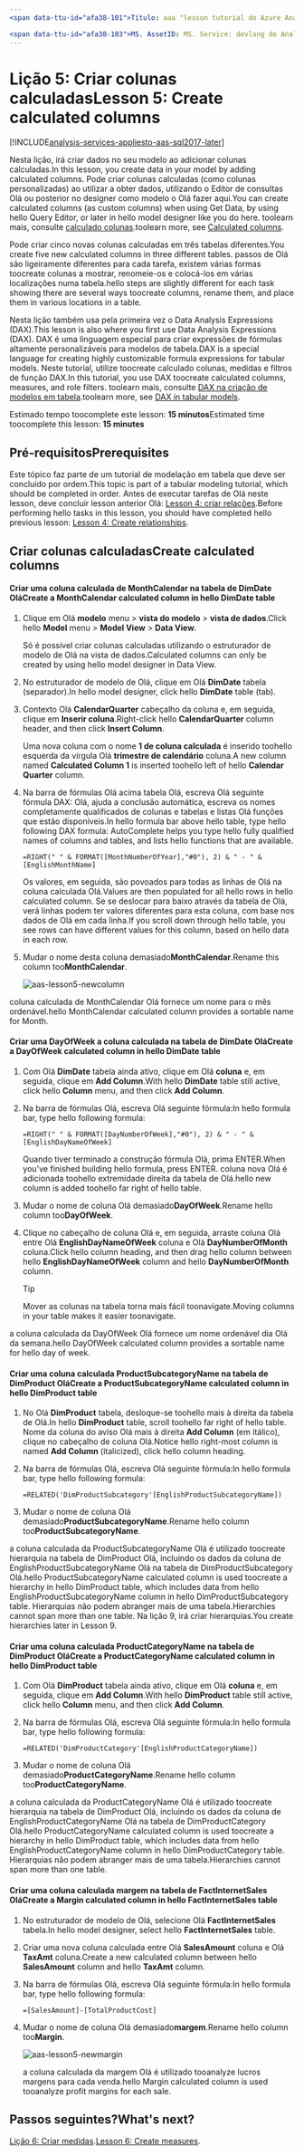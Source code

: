 ```yaml
---
<span data-ttu-id="afa38-101">Título: aaa "lesson tutorial do Azure Analysis Services 5: criar colunas calculadas | Descrição da Microsoft Docs": descreve a forma como toocreate calculada colunas do projeto tutorial do Olá Azure Analysis Services.</span><span class="sxs-lookup"><span data-stu-id="afa38-101">title: aaa"Azure Analysis Services tutorial lesson 5: Create calculated columns | Microsoft Docs" description: Describes how toocreate calculated columns in hello Azure Analysis Services tutorial project.</span></span> <span data-ttu-id="afa38-102">serviços: documentationcenter do Analysis Services: ' autor: Gestor minewiskan: erikre editor: ' etiquetas: '</span><span class="sxs-lookup"><span data-stu-id="afa38-102">services: analysis-services documentationcenter: '' author: minewiskan manager: erikre editor: '' tags: ''</span></span>

<span data-ttu-id="afa38-103">MS. AssetID: MS. Service: devlang do Analysis Services: MS. topic de NA: get-started-article tgt_pltfrm: NA workload: na MS. Date: 06/01/2017 Author: owend</span><span class="sxs-lookup"><span data-stu-id="afa38-103">ms.assetid: ms.service: analysis-services ms.devlang: NA ms.topic: get-started-article ms.tgt_pltfrm: NA ms.workload: na ms.date: 06/01/2017 ms.author: owend</span></span>
---
```

# <a name="lesson-5-create-calculated-columns"></a><span data-ttu-id="afa38-104">Lição 5: Criar colunas calculadas</span><span class="sxs-lookup"><span data-stu-id="afa38-104">Lesson 5: Create calculated columns</span></span>

[!INCLUDE[analysis-services-appliesto-aas-sql2017-later](../../../includes/analysis-services-appliesto-aas-sql2017-later.md)]

<span data-ttu-id="afa38-105">Nesta lição, irá criar dados no seu modelo ao adicionar colunas calculadas.</span><span class="sxs-lookup"><span data-stu-id="afa38-105">In this lesson, you create data in your model by adding calculated columns.</span></span> <span data-ttu-id="afa38-106">Pode criar colunas calculadas (como colunas personalizadas) ao utilizar a obter dados, utilizando o Editor de consultas Olá ou posterior no designer como modelo o Olá fazer aqui.</span><span class="sxs-lookup"><span data-stu-id="afa38-106">You can create calculated columns (as custom columns) when using Get Data, by using hello Query Editor, or later in hello model designer like you do here.</span></span> <span data-ttu-id="afa38-107">toolearn mais, consulte [calculado colunas](https://docs.microsoft.com/sql/analysis-services/tabular-models/ssas-calculated-columns).</span><span class="sxs-lookup"><span data-stu-id="afa38-107">toolearn more, see [Calculated columns](https://docs.microsoft.com/sql/analysis-services/tabular-models/ssas-calculated-columns).</span></span>
  
<span data-ttu-id="afa38-108">Pode criar cinco novas colunas calculadas em três tabelas diferentes.</span><span class="sxs-lookup"><span data-stu-id="afa38-108">You create five new calculated columns in three different tables.</span></span> <span data-ttu-id="afa38-109">passos de Olá são ligeiramente diferentes para cada tarefa, existem várias formas toocreate colunas a mostrar, renomeie-os e colocá-los em várias localizações numa tabela.</span><span class="sxs-lookup"><span data-stu-id="afa38-109">hello steps are slightly different for each task showing there are several ways toocreate columns, rename them, and place them in various locations in a table.</span></span>  

<span data-ttu-id="afa38-110">Nesta lição também usa pela primeira vez o Data Analysis Expressions (DAX).</span><span class="sxs-lookup"><span data-stu-id="afa38-110">This lesson is also where you first use Data Analysis Expressions (DAX).</span></span> <span data-ttu-id="afa38-111">DAX é uma linguagem especial para criar expressões de fórmulas altamente personalizáveis para modelos de tabela.</span><span class="sxs-lookup"><span data-stu-id="afa38-111">DAX is a special language for creating highly customizable formula expressions for tabular models.</span></span> <span data-ttu-id="afa38-112">Neste tutorial, utilize toocreate calculado colunas, medidas e filtros de função DAX.</span><span class="sxs-lookup"><span data-stu-id="afa38-112">In this tutorial, you use DAX toocreate calculated columns, measures, and role filters.</span></span> <span data-ttu-id="afa38-113">toolearn mais, consulte [DAX na criação de modelos em tabela](https://docs.microsoft.com/sql/analysis-services/tabular-models/understanding-dax-in-tabular-models-ssas-tabular).</span><span class="sxs-lookup"><span data-stu-id="afa38-113">toolearn more, see [DAX in tabular models](https://docs.microsoft.com/sql/analysis-services/tabular-models/understanding-dax-in-tabular-models-ssas-tabular).</span></span> 
  
<span data-ttu-id="afa38-114">Estimado tempo toocomplete este lesson: **15 minutos**</span><span class="sxs-lookup"><span data-stu-id="afa38-114">Estimated time toocomplete this lesson: **15 minutes**</span></span>  
  
## <a name="prerequisites"></a><span data-ttu-id="afa38-115">Pré-requisitos</span><span class="sxs-lookup"><span data-stu-id="afa38-115">Prerequisites</span></span>  
<span data-ttu-id="afa38-116">Este tópico faz parte de um tutorial de modelação em tabela que deve ser concluído por ordem.</span><span class="sxs-lookup"><span data-stu-id="afa38-116">This topic is part of a tabular modeling tutorial, which should be completed in order.</span></span> <span data-ttu-id="afa38-117">Antes de executar tarefas de Olá neste lesson, deve concluir lesson anterior Olá: [Lesson 4: criar relações](../tutorials/aas-lesson-4-create-relationships.md).</span><span class="sxs-lookup"><span data-stu-id="afa38-117">Before performing hello tasks in this lesson, you should have completed hello previous lesson: [Lesson 4: Create relationships](../tutorials/aas-lesson-4-create-relationships.md).</span></span> 
  
## <a name="create-calculated-columns"></a><span data-ttu-id="afa38-118">Criar colunas calculadas</span><span class="sxs-lookup"><span data-stu-id="afa38-118">Create calculated columns</span></span>  
  
#### <a name="create-a-monthcalendar-calculated-column-in-hello-dimdate-table"></a><span data-ttu-id="afa38-119">Criar uma coluna calculada de MonthCalendar na tabela de DimDate Olá</span><span class="sxs-lookup"><span data-stu-id="afa38-119">Create a MonthCalendar calculated column in hello DimDate table</span></span>  
  
1.  <span data-ttu-id="afa38-120">Clique em Olá **modelo** menu > **vista do modelo** > **vista de dados**.</span><span class="sxs-lookup"><span data-stu-id="afa38-120">Click hello **Model** menu > **Model View** > **Data View**.</span></span>  
  
    <span data-ttu-id="afa38-121">Só é possível criar colunas calculadas utilizando o estruturador de modelo de Olá na vista de dados.</span><span class="sxs-lookup"><span data-stu-id="afa38-121">Calculated columns can only be created by using hello model designer in Data View.</span></span>  
  
2.  <span data-ttu-id="afa38-122">No estruturador de modelo de Olá, clique em Olá **DimDate** tabela (separador).</span><span class="sxs-lookup"><span data-stu-id="afa38-122">In hello model designer, click hello **DimDate** table (tab).</span></span>  
  
3.  <span data-ttu-id="afa38-123">Contexto Olá **CalendarQuarter** cabeçalho da coluna e, em seguida, clique em **Inserir coluna**.</span><span class="sxs-lookup"><span data-stu-id="afa38-123">Right-click hello **CalendarQuarter** column header, and then click **Insert Column**.</span></span>  
  
    <span data-ttu-id="afa38-124">Uma nova coluna com o nome **1 de coluna calculada** é inserido toohello esquerda da vírgula Olá **trimestre de calendário** coluna.</span><span class="sxs-lookup"><span data-stu-id="afa38-124">A new column named **Calculated Column 1** is inserted toohello left of hello **Calendar Quarter** column.</span></span>  
  
4.  <span data-ttu-id="afa38-125">Na barra de fórmulas Olá acima tabela Olá, escreva Olá seguinte fórmula DAX: Olá, ajuda a conclusão automática, escreva os nomes completamente qualificados de colunas e tabelas e listas Olá funções que estão disponíveis.</span><span class="sxs-lookup"><span data-stu-id="afa38-125">In hello formula bar above hello table, type hello following DAX formula: AutoComplete helps you type hello fully qualified names of columns and tables, and lists hello functions that are available.</span></span>  
  
    ```  
    =RIGHT(" " & FORMAT([MonthNumberOfYear],"#0"), 2) & " - " & [EnglishMonthName]  
    ``` 
  
    <span data-ttu-id="afa38-126">Os valores, em seguida, são povoados para todas as linhas de Olá na coluna calculada Olá.</span><span class="sxs-lookup"><span data-stu-id="afa38-126">Values are then populated for all hello rows in hello calculated column.</span></span> <span data-ttu-id="afa38-127">Se se deslocar para baixo através da tabela de Olá, verá linhas podem ter valores diferentes para esta coluna, com base nos dados de Olá em cada linha.</span><span class="sxs-lookup"><span data-stu-id="afa38-127">If you scroll down through hello table, you see rows can have different values for this column, based on hello data in each row.</span></span>    
  
5.  <span data-ttu-id="afa38-128">Mudar o nome desta coluna demasiado**MonthCalendar**.</span><span class="sxs-lookup"><span data-stu-id="afa38-128">Rename this column too**MonthCalendar**.</span></span> 

    ![aas-lesson5-newcolumn](../tutorials/media/aas-lesson5-newcolumn.png) 
  
<span data-ttu-id="afa38-130">coluna calculada de MonthCalendar Olá fornece um nome para o mês ordenável.</span><span class="sxs-lookup"><span data-stu-id="afa38-130">hello MonthCalendar calculated column provides a sortable name for Month.</span></span>  
  
#### <a name="create-a-dayofweek-calculated-column-in-hello-dimdate-table"></a><span data-ttu-id="afa38-131">Criar uma DayOfWeek a coluna calculada na tabela de DimDate Olá</span><span class="sxs-lookup"><span data-stu-id="afa38-131">Create a DayOfWeek calculated column in hello DimDate table</span></span>  
  
1.  <span data-ttu-id="afa38-132">Com Olá **DimDate** tabela ainda ativo, clique em Olá **coluna** e, em seguida, clique em **Add Column**.</span><span class="sxs-lookup"><span data-stu-id="afa38-132">With hello **DimDate** table still active, click hello **Column** menu, and then click **Add Column**.</span></span>  
  
2.  <span data-ttu-id="afa38-133">Na barra de fórmulas Olá, escreva Olá seguinte fórmula:</span><span class="sxs-lookup"><span data-stu-id="afa38-133">In hello formula bar, type hello following formula:</span></span>  
    
    ```
    =RIGHT(" " & FORMAT([DayNumberOfWeek],"#0"), 2) & " - " & [EnglishDayNameOfWeek]  
    ```
    
    <span data-ttu-id="afa38-134">Quando tiver terminado a construção fórmula Olá, prima ENTER.</span><span class="sxs-lookup"><span data-stu-id="afa38-134">When you've finished building hello formula, press ENTER.</span></span> <span data-ttu-id="afa38-135">coluna nova Olá é adicionada toohello extremidade direita da tabela de Olá.</span><span class="sxs-lookup"><span data-stu-id="afa38-135">hello new column is added toohello far right of hello table.</span></span>  
  
3.  <span data-ttu-id="afa38-136">Mudar o nome de coluna Olá demasiado**DayOfWeek**.</span><span class="sxs-lookup"><span data-stu-id="afa38-136">Rename hello column too**DayOfWeek**.</span></span>  
  
4.  <span data-ttu-id="afa38-137">Clique no cabeçalho de coluna Olá e, em seguida, arraste coluna Olá entre Olá **EnglishDayNameOfWeek** coluna e Olá **DayNumberOfMonth** coluna.</span><span class="sxs-lookup"><span data-stu-id="afa38-137">Click hello column heading, and then drag hello column between hello **EnglishDayNameOfWeek** column and hello **DayNumberOfMonth** column.</span></span>  
  
    > [!TIP]  
    > <span data-ttu-id="afa38-138">Mover as colunas na tabela torna mais fácil toonavigate.</span><span class="sxs-lookup"><span data-stu-id="afa38-138">Moving columns in your table makes it easier toonavigate.</span></span>  
  
<span data-ttu-id="afa38-139">a coluna calculada da DayOfWeek Olá fornece um nome ordenável dia Olá da semana.</span><span class="sxs-lookup"><span data-stu-id="afa38-139">hello DayOfWeek calculated column provides a sortable name for hello day of week.</span></span>  
  
#### <a name="create-a-productsubcategoryname-calculated-column-in-hello-dimproduct-table"></a><span data-ttu-id="afa38-140">Criar uma coluna calculada ProductSubcategoryName na tabela de DimProduct Olá</span><span class="sxs-lookup"><span data-stu-id="afa38-140">Create a ProductSubcategoryName calculated column in hello DimProduct table</span></span>  
  
  
1.  <span data-ttu-id="afa38-141">No Olá **DimProduct** tabela, desloque-se toohello mais à direita da tabela de Olá.</span><span class="sxs-lookup"><span data-stu-id="afa38-141">In hello **DimProduct** table, scroll toohello far right of hello table.</span></span> <span data-ttu-id="afa38-142">Nome da coluna do aviso Olá mais à direita **Add Column** (em itálico), clique no cabeçalho de coluna Olá.</span><span class="sxs-lookup"><span data-stu-id="afa38-142">Notice hello right-most column is named **Add Column** (italicized), click hello column heading.</span></span>  
  
2.  <span data-ttu-id="afa38-143">Na barra de fórmulas Olá, escreva Olá seguinte fórmula:</span><span class="sxs-lookup"><span data-stu-id="afa38-143">In hello formula bar, type hello following formula:</span></span>  
    
    ```
    =RELATED('DimProductSubcategory'[EnglishProductSubcategoryName])  
    ```
  
3.  <span data-ttu-id="afa38-144">Mudar o nome de coluna Olá demasiado**ProductSubcategoryName**.</span><span class="sxs-lookup"><span data-stu-id="afa38-144">Rename hello column too**ProductSubcategoryName**.</span></span>  
  
<span data-ttu-id="afa38-145">a coluna calculada da ProductSubcategoryName Olá é utilizado toocreate hierarquia na tabela de DimProduct Olá, incluindo os dados da coluna de EnglishProductSubcategoryName Olá na tabela de DimProductSubcategory Olá.</span><span class="sxs-lookup"><span data-stu-id="afa38-145">hello ProductSubcategoryName calculated column is used toocreate a hierarchy in hello DimProduct table, which includes data from hello EnglishProductSubcategoryName column in hello DimProductSubcategory table.</span></span> <span data-ttu-id="afa38-146">Hierarquias não podem abranger mais de uma tabela.</span><span class="sxs-lookup"><span data-stu-id="afa38-146">Hierarchies cannot span more than one table.</span></span> <span data-ttu-id="afa38-147">Na lição 9, irá criar hierarquias.</span><span class="sxs-lookup"><span data-stu-id="afa38-147">You create hierarchies later in Lesson 9.</span></span>  
  
#### <a name="create-a-productcategoryname-calculated-column-in-hello-dimproduct-table"></a><span data-ttu-id="afa38-148">Criar uma coluna calculada ProductCategoryName na tabela de DimProduct Olá</span><span class="sxs-lookup"><span data-stu-id="afa38-148">Create a ProductCategoryName calculated column in hello DimProduct table</span></span>  
  
1.  <span data-ttu-id="afa38-149">Com Olá **DimProduct** tabela ainda ativo, clique em Olá **coluna** e, em seguida, clique em **Add Column**.</span><span class="sxs-lookup"><span data-stu-id="afa38-149">With hello **DimProduct** table still active, click hello **Column** menu, and then click **Add Column**.</span></span>  
  
2.  <span data-ttu-id="afa38-150">Na barra de fórmulas Olá, escreva Olá seguinte fórmula:</span><span class="sxs-lookup"><span data-stu-id="afa38-150">In hello formula bar, type hello following formula:</span></span>  
  
    ```
    =RELATED('DimProductCategory'[EnglishProductCategoryName]) 
    ```
    
3.  <span data-ttu-id="afa38-151">Mudar o nome de coluna Olá demasiado**ProductCategoryName**.</span><span class="sxs-lookup"><span data-stu-id="afa38-151">Rename hello column too**ProductCategoryName**.</span></span>  
  
<span data-ttu-id="afa38-152">a coluna calculada da ProductCategoryName Olá é utilizado toocreate hierarquia na tabela de DimProduct Olá, incluindo os dados da coluna de EnglishProductCategoryName Olá na tabela de DimProductCategory Olá.</span><span class="sxs-lookup"><span data-stu-id="afa38-152">hello ProductCategoryName calculated column is used toocreate a hierarchy in hello DimProduct table, which includes data from hello EnglishProductCategoryName column in hello DimProductCategory table.</span></span> <span data-ttu-id="afa38-153">Hierarquias não podem abranger mais de uma tabela.</span><span class="sxs-lookup"><span data-stu-id="afa38-153">Hierarchies cannot span more than one table.</span></span>  
  
#### <a name="create-a-margin-calculated-column-in-hello-factinternetsales-table"></a><span data-ttu-id="afa38-154">Criar uma coluna calculada margem na tabela de FactInternetSales Olá</span><span class="sxs-lookup"><span data-stu-id="afa38-154">Create a Margin calculated column in hello FactInternetSales table</span></span>  
  
1.  <span data-ttu-id="afa38-155">No estruturador de modelo de Olá, selecione Olá **FactInternetSales** tabela.</span><span class="sxs-lookup"><span data-stu-id="afa38-155">In hello model designer, select hello **FactInternetSales** table.</span></span>  
  
2.  <span data-ttu-id="afa38-156">Criar uma nova coluna calculada entre Olá **SalesAmount** coluna e Olá **TaxAmt** coluna.</span><span class="sxs-lookup"><span data-stu-id="afa38-156">Create a new calculated column between hello **SalesAmount** column and hello **TaxAmt** column.</span></span>  
  
3.  <span data-ttu-id="afa38-157">Na barra de fórmulas Olá, escreva Olá seguinte fórmula:</span><span class="sxs-lookup"><span data-stu-id="afa38-157">In hello formula bar, type hello following formula:</span></span>  
  
    ```
    =[SalesAmount]-[TotalProductCost]
    ``` 

4.  <span data-ttu-id="afa38-158">Mudar o nome de coluna Olá demasiado**margem**.</span><span class="sxs-lookup"><span data-stu-id="afa38-158">Rename hello column too**Margin**.</span></span>  
 
      ![aas-lesson5-newmargin](../tutorials/media/aas-lesson5-newmargin.png)
      
    <span data-ttu-id="afa38-160">a coluna calculada da margem Olá é utilizado tooanalyze lucros margens para cada venda.</span><span class="sxs-lookup"><span data-stu-id="afa38-160">hello Margin calculated column is used tooanalyze profit margins for each sale.</span></span>  
  
## <a name="whats-next"></a><span data-ttu-id="afa38-161">Passos seguintes?</span><span class="sxs-lookup"><span data-stu-id="afa38-161">What's next?</span></span>
<span data-ttu-id="afa38-162">[Lição 6: Criar medidas](../tutorials/aas-lesson-6-create-measures.md).</span><span class="sxs-lookup"><span data-stu-id="afa38-162">[Lesson 6: Create measures](../tutorials/aas-lesson-6-create-measures.md).</span></span>
  
  
  
